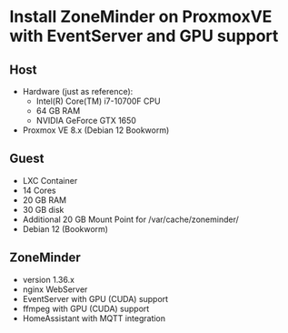 # Install ZoneMinder on ProxmoxVE with EventServer and GPU support

## Host
* Hardware (just as reference):
  * Intel(R) Core(TM) i7-10700F CPU
  * 64 GB RAM
  * NVIDIA GeForce GTX 1650
* Proxmox VE 8.x (Debian 12 Bookworm)

## Guest
* LXC Container
* 14 Cores
* 20 GB RAM
* 30 GB disk
* Additional 20 GB Mount Point for /var/cache/zoneminder/
* Debian 12 (Bookworm)

## ZoneMinder
* version 1.36.x
* nginx WebServer
* EventServer with GPU (CUDA) support
* ffmpeg with GPU (CUDA) support
* HomeAssistant with MQTT integration
